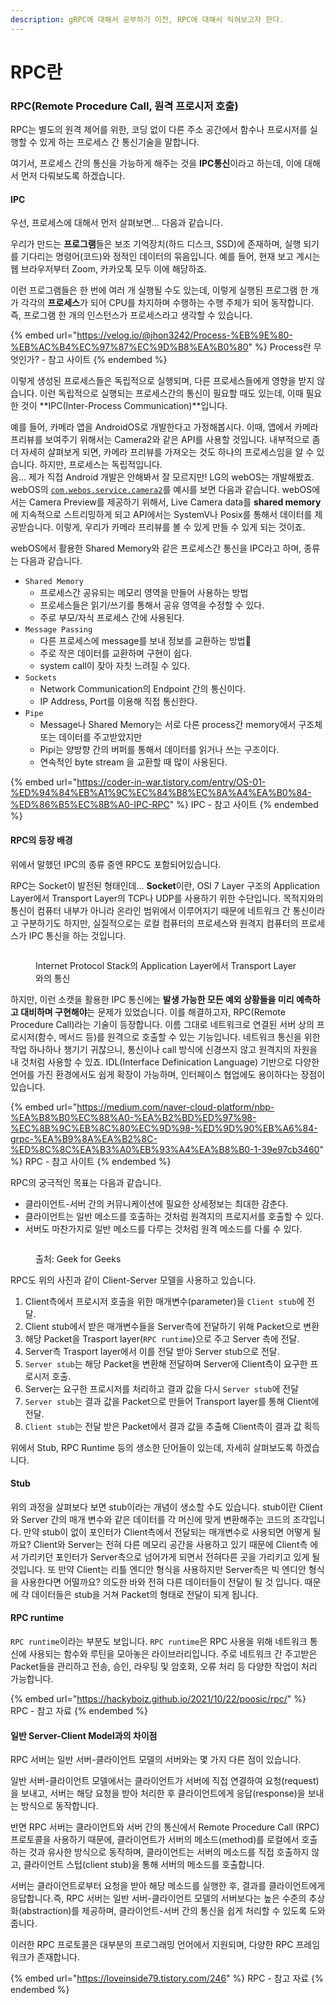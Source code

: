 ```yaml
---
description: gRPC에 대해서 공부하기 이전, RPC에 대해서 익혀보고자 한다.
---
```


# RPC란

### RPC(Remote Procedure Call, 원격 프로시저 호출)

RPC는 별도의 원격 제어를 위한, 코딩 없이 다른 주소 공간에서 함수나 프로시저를 실행할 수 있게 하는 프로세스 간 통신기술을 말합니다.

여기서, 프로세스 간의 통신을 가능하게 해주는 것을 **IPC통신**이라고 하는데, 이에 대해서 먼저 다뤄보도록 하겠습니다.

#### IPC

우선, 프로세스에 대해서 먼저 살펴보면... 다음과 같습니다.

우리가 만드는 **프로그램**들은 보조 기억장치(하드 디스크, SSD)에 존재하며, 실행 되기를 기다리는 명령어(코드)와 정적인 데이터의 묶음입니다. 예를 들어, 현재 보고 계시는 웹 브라우저부터 Zoom, 카카오톡 모두 이에 해당하죠.

이런 프로그램들은 한 번에 여러 개 실행될 수도 있는데, 이렇게 실행된 프로그램 한 개가 각각의 **프로세스**가 되어 CPU를 차지하며 수행하는 수행 주체가 되어 동작합니다. 즉, 프로그램 한 개의 인스턴스가 프로세스라고 생각할 수 있습니다.

{% embed url="https://velog.io/@jhon3242/Process-%EB%9E%80-%EB%AC%B4%EC%97%87%EC%9D%B8%EA%B0%80" %}
Process란 무엇인가? - 참고 사이트
{% endembed %}

이렇게 생성된 프로세스들은 독립적으로 실행되며, 다른 프로세스들에게 영향을 받지 않습니다. 이런 독립적으로 실행되는 프로세스간의 통신이 필요할 때도 있는데, 이때 필요한 것이 **IPC(Inter-Process Communication)**입니다.

예를 들어, 카메라 앱을 AndroidOS로 개발한다고 가정해봅시다. 이때, 앱에서 카메라 프리뷰를 보여주기 위해서는 Camera2와 같은 API를 사용할 것입니다. 내부적으로 좀 더 자세히 살펴보게 되면, 카메라 프리뷰를 가져오는 것도 하나의 프로세스임을 알 수 있습니다. 하지만, 프로세스는 독립적입니다. \
음... 제가 직접 Android 개발은 안해봐서 잘 모르지만! LG의 webOS는 개발해봤죠. webOS의 [`com.webos.service.camera2`](https://www.webosose.org/docs/reference/ls2-api/com-webos-service-camera2/)를 예시를 보면 다음과 같습니다. webOS에서는 Camera Preview를 제공하기 위해서, Live Camera data를 **shared memory**에 지속적으로 스트리밍하게 되고 API에서는 SystemV나 Posix를 통해서 데이터를 제공받습니다. 이렇게, 우리가 카메라 프리뷰를 볼 수 있게 만들 수 있게 되는 것이죠.

webOS에서 활용한 Shared Memory와 같은 프로세스간 통신을 IPC라고 하며, 종류는 다음과 같습니다.

* `Shared Memory`
  * 프로세스간 공유되는 메모리 영역을 만들어 사용하는 방법
  * 프로세스들은 읽기/쓰기를 통해서 공유 영역을 수정할 수 있다.
  * 주로 부모/자식 프로세스 간에 사용된다.
* `Message Passing`
  * 다른 프로세스에 message를 보내 정보를 교환하는 방법
  * 주로 작은 데이터를 교환하며 구현이 쉽다.
  * system call이 잦아 자칫 느려질 수 있다.
* `Sockets`
  * Network Communication의 Endpoint 간의 통신이다.
  * IP Address, Port를 이용해 직접 통신한다.
* `Pipe`
  * Message나 Shared Memory는 서로 다른 process간 memory에서 구조체 또는 데이터를 주고받았지만
  * Pipi는 양방향 간의 버퍼를 통해서 데이터를 읽거나 쓰는 구조이다.
  * 연속적인 byte stream 을 교환할 때 많이 사용된다.

{% embed url="https://coder-in-war.tistory.com/entry/OS-01-%ED%94%84%EB%A1%9C%EC%84%B8%EC%8A%A4%EA%B0%84-%ED%86%B5%EC%8B%A0-IPC-RPC" %}
IPC - 참고 사이트
{% endembed %}

#### RPC의 등장 배경

위에서 말했던 IPC의 종류 중엔 RPC도 포함되어있습니다.

RPC는 Socket이 발전된 형태인데... **Socket**이란, OSI 7 Layer 구조의 Application Layer에서 Transport Layer의 TCP나 UDP를 사용하기 위한 수단입니다. 목적지와의 통신이 컴퓨터 내부가 아니라 온라인 범위에서 이루어지기 때문에 네트워크 간 통신이라고 구분하기도 하지만, 실질적으로는 로컬 컴퓨터의 프로세스와 원격지 컴퓨터의 프로세스가 IPC 통신을 하는 것입니다.

<figure><img src="../../.gitbook/assets/image (1) (1).png" alt=""><figcaption><p>Internet Protocol Stack의 Application Layer에서 Transport Layer와의 통신</p></figcaption></figure>

하지만, 이런 소캣을 활용한 IPC 통신에는 **발생 가능한 모든 예외 상황들을 미리 예측하고 대비하며 구현해야**는 문제가 있었습니다. 이를 해결하고자, RPC(Remote Procedure Call)라는 기술이 등장합니다. 이름 그대로 네트워크로 연결된 서버 상의 프로시저(함수, 메서드 등)를 원격으로 호출할 수 있는 기능입니다. 네트워크 통신을 위한 작업 하나하나 챙기기 귀찮으니, 통신이나 call 방식에 신경쓰지 않고 원격지의 자원을 내 것처럼 사용할 수 있죠. IDL(Interface Definication Language) 기반으로 다양한 언어를 가진 환경에서도 쉽게 확장이 가능하며, 인터페이스 협업에도 용이하다는 장점이 있습니다.

{% embed url="https://medium.com/naver-cloud-platform/nbp-%EA%B8%B0%EC%88%A0-%EA%B2%BD%ED%97%98-%EC%8B%9C%EB%8C%80%EC%9D%98-%ED%9D%90%EB%A6%84-grpc-%EA%B9%8A%EA%B2%8C-%ED%8C%8C%EA%B3%A0%EB%93%A4%EA%B8%B0-1-39e97cb3460" %}
RPC - 참고 사이트
{% endembed %}

RPC의 궁극적인 목표는 다음과 같습니다.

* 클라이언트-서버 간의 커뮤니케이션에 필요한 상세정보는 최대한 감춘다.
* 클라이언트는 일반 메소드를 호출하는 것처럼 원격지의 프로지서를 호출할 수 있다.
* 서버도 마찬가지로 일반 메소드를 다루는 것처럼 원격 메소드를 다룰 수 있다.

<figure><img src="../../.gitbook/assets/image (2) (1).png" alt=""><figcaption><p>출처: Geek for Geeks</p></figcaption></figure>

RPC도 위의 사진과 같이 Client-Server 모델을 사용하고 있습니다.

1. Client측에서 프로시저 호출을 위한 매개변수(parameter)을 `Client stub`에 전달.
2. Client stub에서 받은 매개변수들을 Server측에 전달하기 위해 Packet으로 변환
3. 해당 Packet을 Trasport layer(`RPC runtime`)으로 주고 Server 측에 전달.
4. Server측 Trasport layer에서 이를 전달 받아 Server stub으로 전달.
5. `Server stub`는 해당 Packet을 변환해 전달하며 Server에 Client측이 요구한 프로시저 호출.
6. Server는 요구한 프로시저를 처리하고 결과 값을 다시 `Server stub`에 전달
7. `Server stub`는 결과 값을 Packet으로 만들어 Transport layer를 통해 Client에 전달.
8. `Client stub`는 전달 받은 Packet에서 결과 값을 추출해 Client측이 결과 값 획득

위에서 Stub, RPC Runtime 등의 생소한 단어들이 있는데, 자세히 살펴보도록 하겠습니다.

#### Stub

위의 과정을 살펴보다 보면 stub이라는 개념이 생소할 수도 있습니다. stub이란 Client와 Server 간의 매개 변수와 같은 데이터를 각 머신에 맞게 변환해주는 코드의 조각입니다. 만약 stub이 없이 포인터가 Client측에서 전달되는 매개변수로 사용되면 어떻게 될까요? Client와 Server는 전혀 다른 메모리 공간을 사용하고 있기 때문에 Client측 에서 가리키던 포인터가 Server측으로 넘어가게 되면서 전혀다른 곳을 가리키고 있게 될 것입니다. 또 만약 Client는 리틀 엔디안 형식을 사용하지만 Server측은 빅 엔디안 형식을 사용한다면 어떨까요? 의도한 바와 전혀 다른 데이터들이 전달이 될 것 입니다. 때문에 각 데이터들은 stub을 거쳐 Packet의 형태로 전달이 되게 됩니다.

#### RPC runtime

`RPC runtime`이라는 부분도 보입니다. `RPC runtime`은 RPC 사용을 위해 네트워크 통신에 사용되는 함수와 루틴을 모아놓은 라이브러리입니다. 주로 네트워크 간 주고받은 Packet들을 관리하고 전송, 승인, 라우팅 및 암호화, 오류 처리 등 다양한 작업이 처리 가능합니다.

{% embed url="https://hackyboiz.github.io/2021/10/22/poosic/rpc/" %}
RPC - 참고 자료
{% endembed %}

#### 일반 Server-Client Model과의 차이점

RPC 서버는 일반 서버-클라이언트 모델의 서버와는 몇 가지 다른 점이 있습니다.

일반 서버-클라이언트 모델에서는 클라이언트가 서버에 직접 연결하여 요청(request)을 보내고, 서버는 해당 요청을 받아 처리한 후 클라이언트에게 응답(response)을 보내는 방식으로 동작합니다.

반면 RPC 서버는 클라이언트와 서버 간의 통신에서 Remote Procedure Call (RPC) 프로토콜을 사용하기 때문에, 클라이언트가 서버의 메소드(method)를 로컬에서 호출하는 것과 유사한 방식으로 동작하며, 클라이언트는 서버의 메소드를 직접 호출하지 않고, 클라이언트 스텁(client stub)을 통해 서버의 메소드를 호출합니다.

서버는 클라이언트로부터 요청을 받아 해당 메소드를 실행한 후, 결과를 클라이언트에게 응답합니다.즉, RPC 서버는 일반 서버-클라이언트 모델의 서버보다는 높은 수준의 추상화(abstraction)를 제공하며, 클라이언트-서버 간의 통신을 쉽게 처리할 수 있도록 도와줍니다.

이러한 RPC 프로토콜은 대부분의 프로그래밍 언어에서 지원되며, 다양한 RPC 프레임워크가 존재합니다.

{% embed url="https://loveinside79.tistory.com/246" %}
RPC - 참고 자료
{% endembed %}
